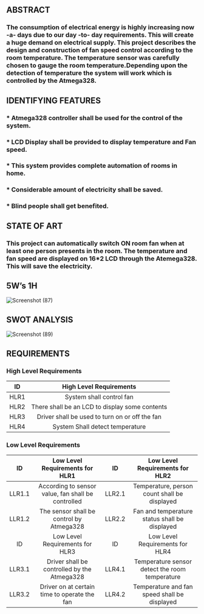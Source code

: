 ## ABSTRACT

### The consumption of electrical energy is highly increasing now -a- days due to our day -to- day requirements. This will create a huge demand on electrical supply. This project describes the design and construction of fan speed control according to the room temperature. The temperature sensor was carefully chosen to gauge the room temperature.Depending upon the detection of temperature the system will work which is controlled by the Atmega328.

## IDENTIFYING FEATURES
###	* Atmega328 controller shall be used for the control of the system.
###	* LCD Display shall be provided to display temperature and Fan speed.
### * This system provides complete automation of rooms in home.
### * Considerable amount of electricity shall be saved.
### * Blind people shall get benefited.

## STATE OF ART
### This project can automatically switch ON room fan when at least one person presents in the room. The temperature and fan speed are displayed on 16*2 LCD through the Atemega328. This will save the electricity.  

## 5W’s 1H
![Screenshot (87)](https://user-images.githubusercontent.com/98948360/157295316-31769ebf-cd34-4bd0-a2df-2aefbe940f48.png)

## SWOT ANALYSIS
![Screenshot (89)](https://user-images.githubusercontent.com/98948360/157295451-ed1eaac2-5771-4f54-b9d9-5088b5255534.png)

## REQUIREMENTS

### High Level Requirements
| ID | High Level Requirements |
| :---: | :---: |
| HLR1 | System shall control fan |
| HLR2 | There shall be an LCD to display some contents |
| HLR3 | Driver shall be used to turn on or off the fan |
| HLR4 | System Shall detect temperature |

### Low Level Requirements
| ID | Low Level Requirements for HLR1 | ID	| Low Level Requirements for HLR2 |
| :---: | :---: | :---: | :---: |
| LLR1.1 |	According to sensor value, fan shall be controlled | LLR2.1 |	Temperature, person count shall be displayed |
| LLR1.2  |	The sensor shall be control by Atmega328 |	LLR2.2 |	Fan and temperature status shall be displayed |
| ID |	Low Level Requirements for HLR3 |	ID | Low Level Requirements for HLR4 |
| LLR3.1 | Driver shall be controlled by the Atmega328 |	LLR4.1 | Temperature sensor detect the room temperature |
| LLR3.2 | Driver on at certain time to operate the fan |	LLR4.2 | Temperature and fan speed shall be displayed |
